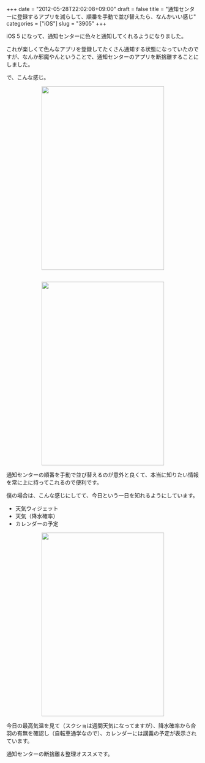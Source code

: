 +++
date = "2012-05-28T22:02:08+09:00"
draft = false
title = "通知センターに登録するアプリを減らして、順番を手動で並び替えたら、なんかいい感じ"
categories = ["iOS"]
slug = "3905"
+++

iOS 5 になって、通知センターに色々と通知してくれるようになりました。

これが楽しくて色んなアプリを登録してたくさん通知する状態になっていたのですが、なんか邪魔やんということで、通知センターのアプリを断捨離することにしました。

で、こんな感じ。

<img style="display:block; margin-left:auto; margin-right:auto;" src="/images/2012/05/3905_1.png" border="0" width="320" height="480" /><br />

<img style="display:block; margin-left:auto; margin-right:auto;" src="/images/2012/05/3905_2.png" border="0" width="320" height="480" />

通知センターの順番を手動で並び替えるのが意外と良くて、本当に知りたい情報を常に上に持ってこれるので便利です。

僕の場合は、こんな感じにしてて、今日という一日を知れるようにしています。

<ul><li>天気ウィジェット</li>
<li>天気（降水確率）</li>
<li>カレンダーの予定</li></ul>

<img style="display:block; margin-left:auto; margin-right:auto;" src="/images/2012/05/3905_3.png" border="0" width="320" height="480" />

今日の最高気温を見て（スクショは週間天気になってますが）、降水確率から合羽の有無を確認し（自転車通学なので）、カレンダーには講義の予定が表示されています。

通知センターの断捨離＆整理オススメです。
